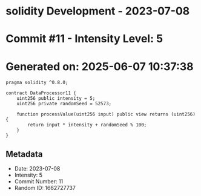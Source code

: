 ﻿# solidity Development - 2023-07-08
# Commit #11 - Intensity Level: 5
# Generated on: 2025-06-07 10:37:38
```solidity
pragma solidity ^0.8.0;

contract DataProcessor11 {
    uint256 public intensity = 5;
    uint256 private randomSeed = 52573;

    function processValue(uint256 input) public view returns (uint256) {
        return input * intensity + randomSeed % 100;
    }
}
```
## Metadata
- Date: 2023-07-08
- Intensity: 5
- Commit Number: 11
- Random ID: 1662727737
